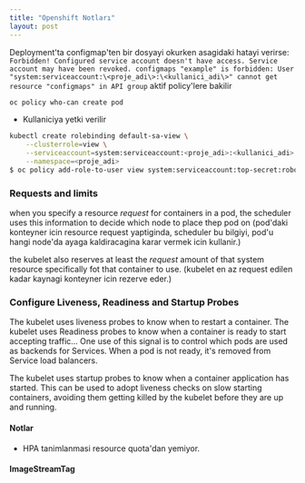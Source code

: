 ```yaml
---
title: "Openshift Notları"
layout: post
---
```


Deployment'ta configmap'ten bir dosyayi okurken asagidaki hatayi verirse:
`Forbidden! Configured service account doesn't have access. Service account may have been revoked. configmaps "example" is forbidden: User "system:serviceaccount:\<proje_adi\>:\<kullanici_adi\>" cannot get resource "configmaps" in API group`
aktif policy'lere bakilir

```bash
oc policy who-can create pod
```

* Kullaniciya yetki verilir

```bash
kubectl create rolebinding default-sa-view \
    --clusterrole=view \
    --serviceaccount=system:serviceaccount:<proje_adi>:<kullanici_adi> \
    --namespace=<proje_adi>
$ oc policy add-role-to-user view system:serviceaccount:top-secret:robot
```

[//]: # (#### Metrics deployment)
[//]: # (```ansible ansible-playbook [-i </path/to/inventory>]
<OPENSHIFT_ANSIBLE_DIR>/playbooks/openshift-metrics/config.yml -e
openshift_metrics_install_metrics=True -e
openshift_metrics_hawkular_hostname=hawkular-metrics.example.com```)

[//]: # (### Setting limit ranges)

### Requests and limits

when you specify a resource *request* for containers in a pod, the scheduler
uses this information to decide which node to place thep pod on
(pod'daki konteyner icin resource request yaptiginda, scheduler bu bilgiyi, pod'u hangi
node'da ayaga kaldiracagina karar vermek icin kullanir.)

the kubelet also reserves at least the  *request* amount of that system
resource specifically fot that container to use. (kubelet en az request edilen kadar
kaynagi konteyner icin rezerve eder.)

### Configure Liveness, Readiness and Startup Probes

The kubelet uses liveness probes to know when to restart a container.
The kubelet uses Readiness probes to know when a container is ready to start
accepting traffic... One use of this signal is to control which pods are used
as backends for Services. When a pod is not ready, it's removed from Service
load balancers.

The kubelet uses startup probes to know when a container application has
started. This can be used to adopt liveness checks on slow starting containers,
avoiding them getting killed by the kubelet before they are up and running.

#### Notlar

* HPA tanimlanmasi resource quota'dan yemiyor.

#### ImageStreamTag
